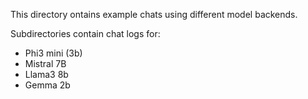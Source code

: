 This directory ontains example chats using different model backends.

Subdirectories contain chat logs for:

- Phi3 mini (3b)
- Mistral 7B
- Llama3 8b
- Gemma 2b
